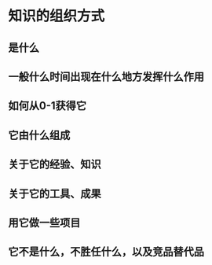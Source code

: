 # 知识的组织方式

## 是什么

## 一般什么时间出现在什么地方发挥什么作用

## 如何从0-1获得它

## 它由什么组成

## 关于它的经验、知识

## 关于它的工具、成果

## 用它做一些项目

## 它不是什么，不胜任什么，以及竞品替代品